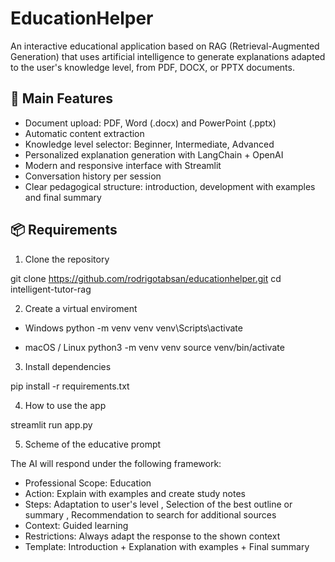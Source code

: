 # EducationHelper
An interactive educational application based on RAG (Retrieval-Augmented Generation) that uses artificial intelligence to generate explanations adapted to the user's knowledge level, from PDF, DOCX, or PPTX documents.

## 🚀 Main Features

* Document upload: PDF, Word (.docx) and PowerPoint (.pptx)
* Automatic content extraction
* Knowledge level selector: Beginner, Intermediate, Advanced
* Personalized explanation generation with LangChain + OpenAI
* Modern and responsive interface with Streamlit
* Conversation history per session
* Clear pedagogical structure: introduction, development with examples and final summary


## 📦 Requirements
1. Clone the repository

git clone https://github.com/rodrigotabsan/educationhelper.git
cd intelligent-tutor-rag

2. Create a virtual enviroment

- Windows
python -m venv venv
venv\Scripts\activate

- macOS / Linux
python3 -m venv venv
source venv/bin/activate

3. Install dependencies

pip install -r requirements.txt

4. How to use the app

streamlit run app.py

5. Scheme of the educative prompt

The AI will respond under the following framework:

* Professional Scope: Education
* Action: Explain with examples and create study notes
* Steps: 
  Adaptation to user's level
 , Selection of the best outline or summary
 , Recommendation to search for additional sources
* Context: Guided learning
* Restrictions: Always adapt the response to the shown context
* Template: Introduction + Explanation with examples + Final summary
